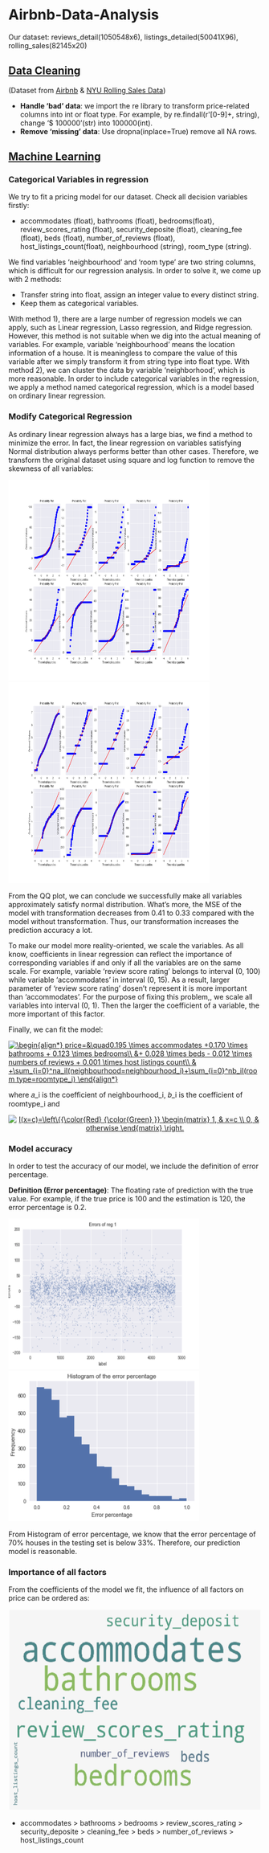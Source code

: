 # Airbnb-Data-Analysis

Our dataset: reviews_detail(1050548x6), listings_detailed(50041X96), rolling_sales(82145x20)

## [Data Cleaning](https://github.com/littlesun0727/Airbnb-Data-Analysis/blob/main/Data%20cleaning/Visualization.ipynb)
(Dataset from [Airbnb](http://insideairbnb.com/get-the-data.html) & [NYU Rolling Sales Data](https://www1.nyc.gov/site/finance/taxes/property-rolling-sales-data.page))
- **Handle ‘bad’ data**: we import the re library to transform price-related columns into int or float type. For
example, by re.findall(r'[0-9]+, string), change ‘$ 100000’(str) into 100000(int).
- **Remove ‘missing’ data**: Use dropna(inplace=True) remove all NA rows.

## [Machine Learning](https://github.com/littlesun0727/Airbnb-Data-Analysis/blob/main/Linear%20Regression/Price_estimate_with_review.ipynb)
### Categorical Variables in regression
We try to fit a pricing model for our dataset. Check all decision variables firstly:

- accommodates (float), bathrooms (float), bedrooms(float), review_scores_rating (float), security_deposite
(float), cleaning_fee (float), beds (float), number_of_reviews (float), host_listings_count(float),
neighbourhood (string), room_type (string).

We find variables ‘neighbourhood’ and ‘room type’ are two string columns, which is difficult for our regression
analysis. In order to solve it, we come up with 2 methods:

  - Transfer string into float, assign an integer value to every distinct string.
  - Keep them as categorical variables.
  
With method 1), there are a large number of regression models we can apply, such as Linear regression,
Lasso regression, and Ridge regression. However, this method is not suitable when we dig into the actual
meaning of variables. For example, variable ‘neighbourhood’ means the location information of a house. It is
meaningless to compare the value of this variable after we simply transform it from string type into float
type. With method 2), we can cluster the data by variable ‘neighborhood’, which is more reasonable. In order
to include categorical variables in the regression, we apply a method named categorical regression, which is
a model based on ordinary linear regression.  

### Modify Categorical Regression
As ordinary linear regression always has a large bias, we find a method to minimize the error. In fact, the
linear regression on variables satisfying Normal distribution always performs better than other cases. Therefore, we
transform the original dataset using square and log function to remove the skewness of all variables:

<img width="400" height="400" src="https://github.com/littlesun0727/Airbnb-Data-Analysis/blob/main/Linear%20Regression/QQ%20plot%20of%20original%20dataset.png"> <img width="400" height="400" src="https://github.com/littlesun0727/Airbnb-Data-Analysis/blob/main/Linear%20Regression/QQ%20plot%20of%20transformed%20dataset.png">

From the QQ plot, we can conclude we successfully make all variables approximately satisfy normal distribution.
What’s more, the MSE of the model with transformation decreases from 0.41 to 0.33 compared with the model
without transformation. Thus, our transformation increases the prediction accuracy a lot.

To make our model more reality-oriented, we scale the variables. As all know, coefficients in linear regression
can reflect the importance of corresponding variables if and only if all the variables are on the same scale. For
example, variable ‘review score rating’ belongs to interval (0, 100) while variable ‘accommodates’ in interval
(0, 15). As a result, larger parameter of ‘review score rating’ dosen’t represent it is more important than
‘accommodates’. For the purpose of fixing this problem,, we scale all variables into interval (0, 1). Then the
larger the coefficient of a variable, the more important of this factor.

Finally, we can fit the model:

<a href="https://www.codecogs.com/eqnedit.php?latex=\begin{align*}&space;price=&\quad0.195&space;\times&space;accommodates&space;&plus;0.170&space;\times&space;bathrooms&space;&plus;&space;0.123&space;\times&space;bedrooms\\&space;&&plus;&space;0.028&space;\times&space;beds&space;-&space;0.012&space;\times&space;numbers&space;of&space;reviews&space;&plus;&space;0.001&space;\times&space;host&space;listings&space;count\\&space;&&space;&plus;\sum_{i=0}^na_iI(neighbourhood=neighbourhood_i)&plus;\sum_{i=0}^nb_iI(room&space;type=roomtype_i)&space;\end{align*}" target="_blank"><img src="https://latex.codecogs.com/gif.latex?\begin{align*}&space;price=&\quad0.195&space;\times&space;accommodates&space;&plus;0.170&space;\times&space;bathrooms&space;&plus;&space;0.123&space;\times&space;bedrooms\\&space;&&plus;&space;0.028&space;\times&space;beds&space;-&space;0.012&space;\times&space;numbers&space;of&space;reviews&space;&plus;&space;0.001&space;\times&space;host&space;listings&space;count\\&space;&&space;&plus;\sum_{i=0}^na_iI(neighbourhood=neighbourhood_i)&plus;\sum_{i=0}^nb_iI(room&space;type=roomtype_i)&space;\end{align*}" title="\begin{align*} price=&\quad0.195 \times accommodates +0.170 \times bathrooms + 0.123 \times bedrooms\\ &+ 0.028 \times beds - 0.012 \times numbers of reviews + 0.001 \times host listings count\\ & +\sum_{i=0}^na_iI(neighbourhood=neighbourhood_i)+\sum_{i=0}^nb_iI(room type=roomtype_i) \end{align*}" /></a>

where 𝑎_i is the coefficient of neighbourhood_i, 𝑏_i is the coefficient of roomtype_i and

<p align="center">
<a href="https://www.codecogs.com/eqnedit.php?latex=I(x=c)=\left\{{\color{Red}&space;{\color{Green}&space;}}&space;\begin{matrix}&space;1,&space;&&space;x=c&space;\\&space;0,&space;&&space;otherwise&space;\end{matrix}&space;\right." target="_blank"><img src="https://latex.codecogs.com/gif.latex?I(x=c)=\left\{{\color{Red}&space;{\color{Green}&space;}}&space;\begin{matrix}&space;1,&space;&&space;x=c&space;\\&space;0,&space;&&space;otherwise&space;\end{matrix}&space;\right." title="I(x=c)=\left\{{\color{Red} {\color{Green} }} \begin{matrix} 1, & x=c \\ 0, & otherwise \end{matrix} \right." /></a>
</p>

### Model accuracy
In order to test the accuracy of our model, we include the definition of error percentage.

**Definition (Error percentage)**: The floating rate of prediction with the true value. For example, if the true price is
100 and the estimation is 120, the error percentage is 0.2.

<img width="380" height="300" src="https://github.com/littlesun0727/Airbnb-Data-Analysis/blob/main/Linear%20Regression/prediction_error.png"><img width="380" height="300" src="https://github.com/littlesun0727/Airbnb-Data-Analysis/blob/main/Linear%20Regression/error_percentage.png">

From Histogram of error percentage, we know that the error percentage of 70% houses in the testing set is below 33%. Therefore, our prediction model is reasonable.

### Importance of all factors
From the coefficients of the model we fit, the influence of all factors on price can be ordered as:

<p align="center">
<img width="500" height="400" src="https://github.com/littlesun0727/Airbnb-Data-Analysis/blob/main/Linear%20Regression/coefficients.png" /> 
</p>

- accommodates > bathrooms > bedrooms > review_scores_rating > security_deposite > cleaning_fee >
beds > number_of_reviews > host_listings_count

